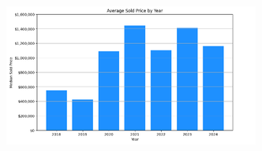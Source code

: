 ![Median Sold Price Barchart](https://github.com/Mariluzchvs/Matplotlib-Sold-Price-Bar-Chart/blob/main/barchart.PNG?raw=true)
